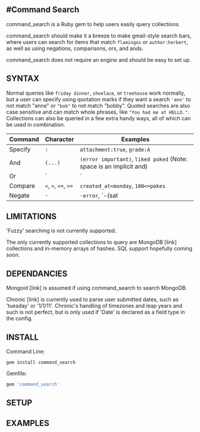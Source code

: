 #Command Search
------------
command_search is a Ruby gem to help users easily query collections.

command_search should make it a breeze to make gmail-style search bars, where
users can search for items that match `flamingos` or `author:herbert`, as well
as using negations, comparisons, ors, and ands.

command_search does not require an engine and should be easy to set up.

## SYNTAX

Normal queries like `friday dinner`, `shoelace`, or `treehouse` work normally,
but a user can specify using quotation marks if they want a search `'ann'` to
not match "anne" or `"bob"` to not match "bobby". Quoted searches are also
case sensitive and can match whole phrases, like `"You had me at HELLO."`.
Collections can also be queried in a few extra handy ways, all of which can
be used in combination.

| Command | Character            | Examples                              |
| ----    | -----                | ----------                            |
| Specify | `:`                  | `attachment:true`, `grade:A`          |
| And     | `(...)`              | `(error important)`, `liked poked` (Note: space is an implicit and) |
| Or      | `|`                  | `color|colour`, `red|orange|yellow`   |
| Compare | `<`, `>`, `<=`, `>=` | `created_at<monday`, `100<=pokes`     |
| Negate  | `-`                  | `-error`, `-(sat|sun)`                |

## LIMITATIONS
'Fuzzy' searching is not currently supported.

The only currently supported collections to query are MongoDB [link] collections
and in-memory arrays of hashes.
SQL support hopefully coming soon.

## DEPENDANCIES
Mongoid [link] is assumed if using command_search to search MongoDB.

Chronic [link] is currently used to parse user submitted dates, such as
'tuesday' or '1/1/11'. Chronic's handling of timezones and leap years and such
is not perfect, but is only used if 'Date' is declared as a field type in the config.

## INSTALL
Command Line:
```
gem install command_search
```
Gemfile:
```ruby
gem 'command_search'
```

## SETUP


## EXAMPLES

